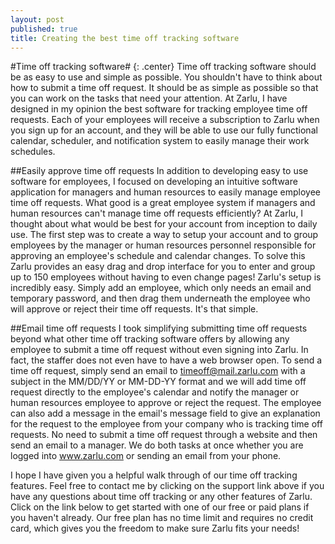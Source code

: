 ```yaml
---
layout: post
published: true
title: Creating the best time off tracking software
---
```

#Time off tracking software# {: .center}
Time off tracking software should be as easy to use and simple as possible. You shouldn't have to think about how to submit a time off request. It should be as simple as possible so that you can work on the tasks that need your attention. At Zarlu, I have designed in my opinion the best software for tracking employee time off requests. Each of your employees will receive a subscription to Zarlu when you sign up for an account, and they will be able to use our fully functional calendar, scheduler, and notification system to easily manage their work schedules.

##Easily approve time off requests
In addition to developing easy to use software for employees, I focused on developing an intuitive software application for managers and human resources to easily manage employee time off requests.  What good is a great employee system if managers and human resources can't manage time off requests efficiently? At Zarlu, I thought about what would be best for your account from inception to daily use. The first step was to create a way to setup your account and to group employees by the manager or human resources personnel responsible for approving an employee's schedule and calendar changes. To solve this Zarlu provides an easy drag and drop interface for you to enter and group up to 150 employees without having to even change pages! Zarlu's setup is incredibly easy. Simply add an employee, which only needs an email and temporary password, and then drag them underneath the employee who will approve or reject their time off requests. It's that simple.

##Email time off requests
I took simplifying submitting time off requests beyond what other time off tracking software offers by allowing any employee to submit a time off request without even signing into Zarlu. In fact, the staffer does not even have to have a web browser open. To send a time off request, simply send an email to timeoff@mail.zarlu.com with a subject in the MM/DD/YY or MM-DD-YY format and we will add time off request directly to the employee's calendar and notify the manager or human resources employee to approve or reject the request. The employee can also add a message in the email's message field to give an explanation for the request to the employee from your company who is tracking time off requests. No need to submit a time off request through a website and then send an email to a manager. We do both tasks at once whether you are logged into www.zarlu.com or sending an email from your phone.

I hope I have given you a helpful walk through of our time off tracking features. Feel free to contact me by clicking on the support link above if you have any questions about time off tracking or any other features of Zarlu. Click on the link below to get started with one of our free or paid plans if you haven't already. Our free plan has no time limit and requires no credit card, which gives you the freedom to make sure Zarlu fits your needs!
